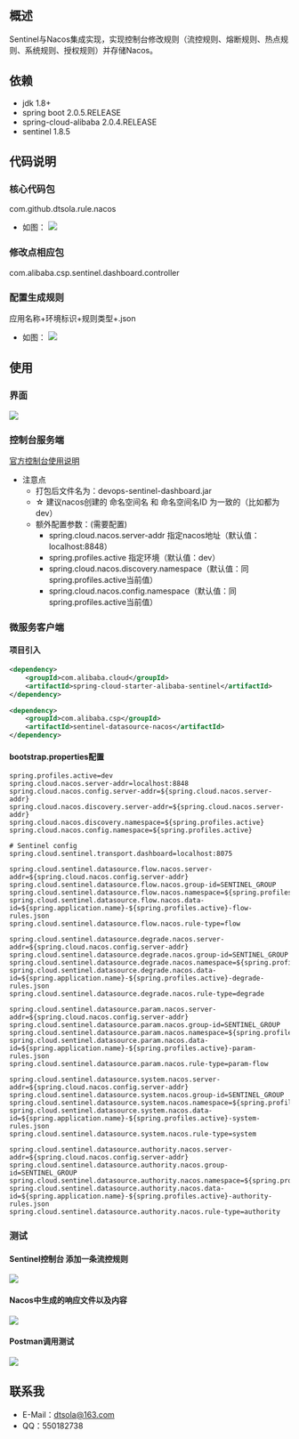 ## 概述
Sentinel与Nacos集成实现，实现控制台修改规则（流控规则、熔断规则、热点规则、系统规则、授权规则）并存储Nacos。

## 依赖
- jdk 1.8+
- spring boot 2.0.5.RELEASE
- spring-cloud-alibaba 2.0.4.RELEASE
- sentinel 1.8.5
## 代码说明
### 核心代码包
com.github.dtsola.rule.nacos
* 如图：
![](https://pan.bilnn.cn/api/v3/file/sourcejump/6e7GXMtg/9Ys9r-FcEOelg0o5rdH2db_a-Sj8K806iMFelJL-Q2s*)
### 修改点相应包
com.alibaba.csp.sentinel.dashboard.controller

### 配置生成规则
应用名称+环境标识+规则类型+.json
* 如图：
![](https://pan.bilnn.cn/api/v3/file/sourcejump/J4oGWdtz/kPd3S8AE5OUb3OdclcHOR0N5pEPi6LSZ5Y9AIUecQEw*)
## 使用
### 界面
![](https://pan.bilnn.cn/api/v3/file/sourcejump/9L7GY7Co/Qfcw1bhkFZU_HByhA1ItNsqdoIlKMF9GGhUHbmy2eoo*)
### 控制台服务端
[官方控制台使用说明](./Sentinel_Dashboard_README.md)

* 注意点
    - 打包后文件名为：devops-sentinel-dashboard.jar
    - ☆ 建议nacos创建的 命名空间名 和 命名空间名ID 为一致的（比如都为 dev）
    - 额外配置参数：(需要配置)
      - spring.cloud.nacos.server-addr 指定nacos地址（默认值：localhost:8848）
      - spring.profiles.active 指定环境（默认值：dev）
      - spring.cloud.nacos.discovery.namespace（默认值：同spring.profiles.active当前值）
      - spring.cloud.nacos.config.namespace（默认值：同spring.profiles.active当前值）

### 微服务客户端
#### 项目引入
```xml
<dependency>
    <groupId>com.alibaba.cloud</groupId>
    <artifactId>spring-cloud-starter-alibaba-sentinel</artifactId>
</dependency>

<dependency>
    <groupId>com.alibaba.csp</groupId>
    <artifactId>sentinel-datasource-nacos</artifactId>
</dependency>
```
#### bootstrap.properties配置
```properties
spring.profiles.active=dev
spring.cloud.nacos.server-addr=localhost:8848
spring.cloud.nacos.config.server-addr=${spring.cloud.nacos.server-addr}
spring.cloud.nacos.discovery.server-addr=${spring.cloud.nacos.server-addr}
spring.cloud.nacos.discovery.namespace=${spring.profiles.active}
spring.cloud.nacos.config.namespace=${spring.profiles.active}

# Sentinel config
spring.cloud.sentinel.transport.dashboard=localhost:8075

spring.cloud.sentinel.datasource.flow.nacos.server-addr=${spring.cloud.nacos.config.server-addr}
spring.cloud.sentinel.datasource.flow.nacos.group-id=SENTINEL_GROUP
spring.cloud.sentinel.datasource.flow.nacos.namespace=${spring.profiles.active}
spring.cloud.sentinel.datasource.flow.nacos.data-id=${spring.application.name}-${spring.profiles.active}-flow-rules.json
spring.cloud.sentinel.datasource.flow.nacos.rule-type=flow

spring.cloud.sentinel.datasource.degrade.nacos.server-addr=${spring.cloud.nacos.config.server-addr}
spring.cloud.sentinel.datasource.degrade.nacos.group-id=SENTINEL_GROUP
spring.cloud.sentinel.datasource.degrade.nacos.namespace=${spring.profiles.active}
spring.cloud.sentinel.datasource.degrade.nacos.data-id=${spring.application.name}-${spring.profiles.active}-degrade-rules.json
spring.cloud.sentinel.datasource.degrade.nacos.rule-type=degrade

spring.cloud.sentinel.datasource.param.nacos.server-addr=${spring.cloud.nacos.config.server-addr}
spring.cloud.sentinel.datasource.param.nacos.group-id=SENTINEL_GROUP
spring.cloud.sentinel.datasource.param.nacos.namespace=${spring.profiles.active}
spring.cloud.sentinel.datasource.param.nacos.data-id=${spring.application.name}-${spring.profiles.active}-param-rules.json
spring.cloud.sentinel.datasource.param.nacos.rule-type=param-flow

spring.cloud.sentinel.datasource.system.nacos.server-addr=${spring.cloud.nacos.config.server-addr}
spring.cloud.sentinel.datasource.system.nacos.group-id=SENTINEL_GROUP
spring.cloud.sentinel.datasource.system.nacos.namespace=${spring.profiles.active}
spring.cloud.sentinel.datasource.system.nacos.data-id=${spring.application.name}-${spring.profiles.active}-system-rules.json
spring.cloud.sentinel.datasource.system.nacos.rule-type=system

spring.cloud.sentinel.datasource.authority.nacos.server-addr=${spring.cloud.nacos.config.server-addr}
spring.cloud.sentinel.datasource.authority.nacos.group-id=SENTINEL_GROUP
spring.cloud.sentinel.datasource.authority.nacos.namespace=${spring.profiles.active}
spring.cloud.sentinel.datasource.authority.nacos.data-id=${spring.application.name}-${spring.profiles.active}-authority-rules.json
spring.cloud.sentinel.datasource.authority.nacos.rule-type=authority

```
### 测试
#### Sentinel控制台 添加一条流控规则
![](https://pan.bilnn.cn/api/v3/file/sourcejump/mmWxqQSw/UnBEtKhsY62iPH1mk_cvL0zKzcTetaG7R5SOoghS3jg*)

#### Nacos中生成的响应文件以及内容
![](https://pan.bilnn.cn/api/v3/file/sourcejump/GPAGzLIZ/XVBzmgUGzcwMH3U7u9fb8aX9pObDa2mzudGkWrdIJI0*)

#### Postman调用测试
![](https://pan.bilnn.cn/api/v3/file/sourcejump/xndP6wfe/qhP4JmvK8yJfcP4OJLXcEt58eDNHMvRKLi9yQLxZZh8*)

## 联系我
- E-Mail：dtsola@163.com
- QQ：550182738
